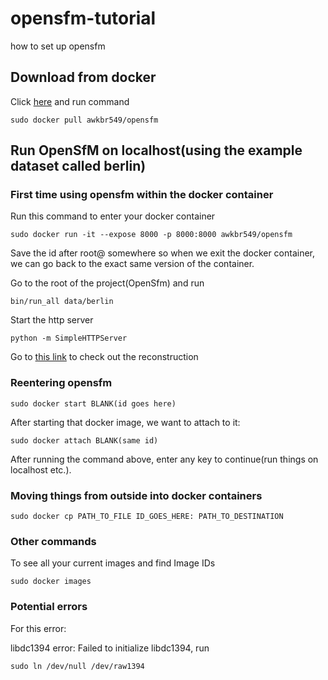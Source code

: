 # opensfm-tutorial
how to set up opensfm

## Download from docker

Click [here](https://hub.docker.com/r/awkbr549/opensfm/) and run command

`sudo docker pull awkbr549/opensfm`


## Run OpenSfM on localhost(using the example dataset called berlin)

### First time using opensfm within the docker container

Run this command to enter your docker container

`sudo docker run -it --expose 8000 -p 8000:8000 awkbr549/opensfm`

Save the id after root@ somewhere so when we exit the docker container, we can go back to the exact same version of the container.

Go to the root of the project(OpenSfm) and run

`bin/run_all data/berlin`

Start the http server

`python -m SimpleHTTPServer`

Go to [this link](http://localhost:8000/viewer/reconstruction.html#file=/data/DATASET_NAME/reconstruction.meshed.json) to check out the reconstruction


### Reentering opensfm

`sudo docker start BLANK(id goes here)`

After starting that docker image, we want to attach to it:

`sudo docker attach BLANK(same id)`

After running the command above, enter any key to continue(run things on localhost etc.).


### Moving things from outside into docker containers

`sudo docker cp PATH_TO_FILE ID_GOES_HERE: PATH_TO_DESTINATION`


### Other commands

To see all your current images and find Image IDs

`sudo docker images`


### Potential errors

For this error:

libdc1394 error: Failed to initialize libdc1394, run

`sudo ln /dev/null /dev/raw1394`


